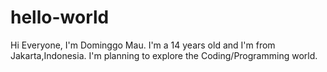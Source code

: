 # hello-world
Hi Everyone, I'm Dominggo Mau.
I'm a 14 years old and I'm from Jakarta,Indonesia.
I'm planning to explore the Coding/Programming world.
